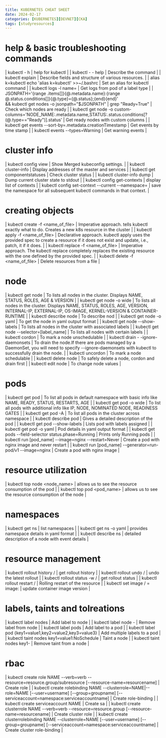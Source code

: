 ```yaml
---
title: KUBERNETES CHEAT SHEET
date: 2024-02-17
categories: [KUBERNETES][DEVNET][CKA]
tags: [studyresources]     
---
```


# help & basic troubleshooting commands

| kubectl - h  | help for kubectl |
| kubectl <command>  - - help  | Describe the command  |
| kubectl explain <resource> | Describe fields and structure of various resources. |
| alias k=kubectl
echo 'alias k=kubectl' >>~/.bashrc | Set an alias for kubectl command |
| kubectl logs -l name=<label name> | Get logs from pod of a label type |
| JSONPATH='{range .items[]}{@.metadata.name}:{range @.status.conditions[]}{@.type}={@.status};{end}{end}' \
&& kubectl get nodes -o jsonpath="$JSONPATH" | grep "Ready=True" | Check which nodes are ready |
| kubectl get node -o custom-columns='NODE_NAME:.metadata.name,STATUS:.status.conditions[?(@.type=="Ready")].status’ | Get ready nodes with custom columns  |
| kubectl get events --sort-by=.metadata.creationTimestamp | Get events by time stamp |
| kubectl events --types=Warning | Get warning events  |

# cluster info

| kubectl config view | Show Merged kubeconfig settings. |
| kubectl cluster-info | Display addresses of the master and services |
| kubectl get componentstatuses | Check cluster status |
| kubectl cluster-info dump | Dump current cluster state to stdout |
| kubectl config get-contexts | display list of contexts |
| kubectl config set-context --current --namespace=<ns> | save the namespace for all subsequent kubectl commands in that context. |

# creating objects

| kubectl create -f <name_of_file> | Imperative approach. tells kubectl exactly what to do. Creates a new k8s resource in the cluster |
| kubectl apply -f <name_of_file> | Declarative approach. kubectl apply uses the provided spec to create a resource if it does not exist and update, i.e., patch, it if it does. |
| kubectl replace -f <name_of_file> | Imperative approach. The kubectl replace completely replaces the existing resource with the one defined by the provided spec. |
| kubectl delete -f <name_of_file> | Delete resources from a file |

# node

| kubectl get node | To lists all nodes in the cluster. Displays NAME, STATUS, ROLES, AGE & VERSION |
| kubectl get node -o wide | To lists all nodes in the cluster. Displays NAME, STATUS, ROLES, AGE, VERSION, INTERNAL-IP, EXTERNAL-IP, OS-IMAGE, KERNEL-VERSION & CONTAINER-RUNTIME |
|  kubectl describe node <nodename> | To describe nod |
| kubectl get node <nodename> -o yaml | To get the node in yaml output format |
| kubectl get node --show-labels | To lists all nodes in the cluster with associated labels |
| kubectl get node --selector=[label_name] | To lists all nodes with certain labels |
| kubectl cordon <nodename> | To mark a node unschedulable |
| kubectl drain <nodename> - -ignore-daemonsets | To drain the node.If there are pods managed by a DaemonSet, you will need to specify --ignore-daemonsets with kubectl to successfully drain the node. |
| kubectl uncordon <nodename> | To mark a node schedulable |
| kubectl delete node <nodename> | To safely delete a node, cordon and drain first |
| kubectl edit node <nodename> | To change node values |

# pods

| kubectl get pod | To list all pods in default namespace with basic info like NAME, READY, STATUS, RESTARTS, AGE |
| kubectl get pod -o wide  | To list all pods with additional info like IP, NODE, NOMINATED NODE, READINESS GATES |
| kubectl get pod -A | To list all pods in the cluster across namespace |
| kubectl describe pod | Gives a detailed description of the pod  |
| kubectl get pod --show-labels | Lists pod with labels assigned  |
| kubectl get pod -o yaml | Pod details in yaml output format |
| kubectl get pods --field-selector status.phase=Running | Prints only Running pods  |
| kubectl run [pod_name] --image=nginx --restart=Never | Create a pod with nginx image and never restart |
| kubectl run [pod_name] --generator=run-pod/v1 --image=nginx | Create a pod with nginx image |

# resource utilization

| kubectl top node <node_name> | allows us to see the resource consumption of the pod  |
| kubectl top pod <pod_name> | allows us to see the resource consumption of the node |

# namespaces

| kubectl get ns | list namespaces |
| kubectl get ns <namespace> -o yaml | provides namespace details in yaml format  |
| kubectl describe ns <namespace>  | detailed description of a node with event details |

# **resource management**

| kubectl rollout history <resourceType>/<resourceName> | get rollout history |
| kubectl rollout undo <resourceType>/<resourceName> | undo the latest rollout |
| kubectl rollout status -w <resourceType>/<resourceName> | get rollout status |
| kubectl rollout restart <resourceType>/<resourceName> | Rolling restart of the resource  |
| kubectl set image <resourceType>/<resourceName>  <container> = image:<version> | update container image version |

# labels, taints and tolreations

| kubectl label nodes <node-name> <label> | Add label to node |
| kubectl label node <nodename> <labelname>- | Remove label from node |
| kubectl label pods <pod-name> <label-name> | Add label to a pod |
| kubectl label pod <pod-name> {key1=value1,key2=value2,key3=value3} | Add multiple labels to a pod |
| kubectl taint nodes <node-name> key1=value1:NoSchedule | Taint a node |
| kubectl taint nodes <node-name> key1- | Remove taint from a node |

# rbac

| kubectl create role NAME --verb=verb --resource=resource.group/subresource [--resource-name=resourcename]  | Create role |
| kubectl create rolebinding NAME --clusterrole=NAME|--role=NAME [--user=username] [--group=groupname] [--serviceaccount=namespace:serviceaccountname]  | Create role-binding |
| kubectl create serviceaccount NAME  | Create sa |
| kubectl create clusterrole NAME --verb=verb --resource=resource.group [--resource-name=resourcename]  | Create cluster role |
| kubectl create clusterrolebinding NAME --clusterrole=NAME [--user=username] [--group=groupname] [--serviceaccount=namespace:serviceaccountname]  | Create cluster role-binding |
